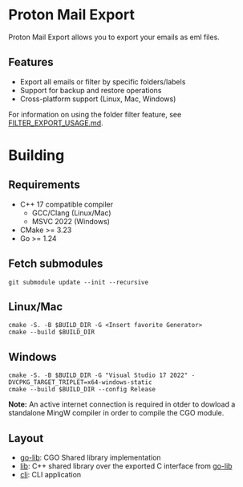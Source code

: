 # Proton Mail Export

Proton Mail Export allows you to export your emails as eml files.

## Features

- Export all emails or filter by specific folders/labels
- Support for backup and restore operations
- Cross-platform support (Linux, Mac, Windows)

For information on using the folder filter feature, see [FILTER_EXPORT_USAGE.md](FILTER_EXPORT_USAGE.md).

# Building

## Requirements

- C++ 17 compatible compiler
  - GCC/Clang (Linux/Mac)
  - MSVC 2022 (Windows)
- CMake >= 3.23
- Go >= 1.24

## Fetch submodules

```
git submodule update --init --recursive
```

## Linux/Mac

```
cmake -S. -B $BUILD_DIR -G <Insert favorite Generator>
cmake --build $BUILD_DIR
```

## Windows

```
cmake -S. -B $BUILD_DIR -G "Visual Studio 17 2022" -DVCPKG_TARGET_TRIPLET=x64-windows-static
cmake --build $BUILD_DIR --config Release
```

**Note:** An active internet connection is required in otder to dowload a standalone MingW compiler in order to compile
the CGO module.

## Layout

- [go-lib](go-lib): CGO Shared library implementation
- [lib](lib): C++ shared library over the exported C interface from [go-lib](go-lib)
- [cli](cli): CLI application
